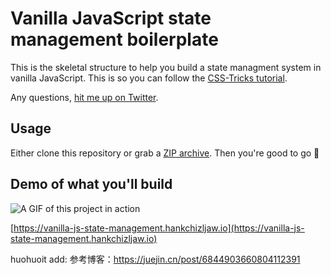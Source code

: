 # Vanilla JavaScript state management boilerplate

This is the skeletal structure to help you build a state managment system in vanilla JavaScript. This is so you can follow the [CSS-Tricks tutorial](https://css-tricks.com/build-a-state-management-system-with-vanilla-javascript).

Any questions, [hit me up on Twitter](https://twitter.com/hankchizljaw).

## Usage

Either clone this repository or grab a [ZIP archive](https://github.com/hankchizljaw/vanilla-js-state-management-boilerplate/archive/master.zip). Then you're good to go 🚀

## Demo of what you'll build

![A GIF of this project in action](https://user-images.githubusercontent.com/8672583/43128781-c58702e4-8f2a-11e8-9326-cf422a5885bd.gif)

[https://vanilla-js-state-management.hankchizljaw.io](https://vanilla-js-state-management.hankchizljaw.io)

huohuoit add:
参考博客：https://juejin.cn/post/6844903660804112391

